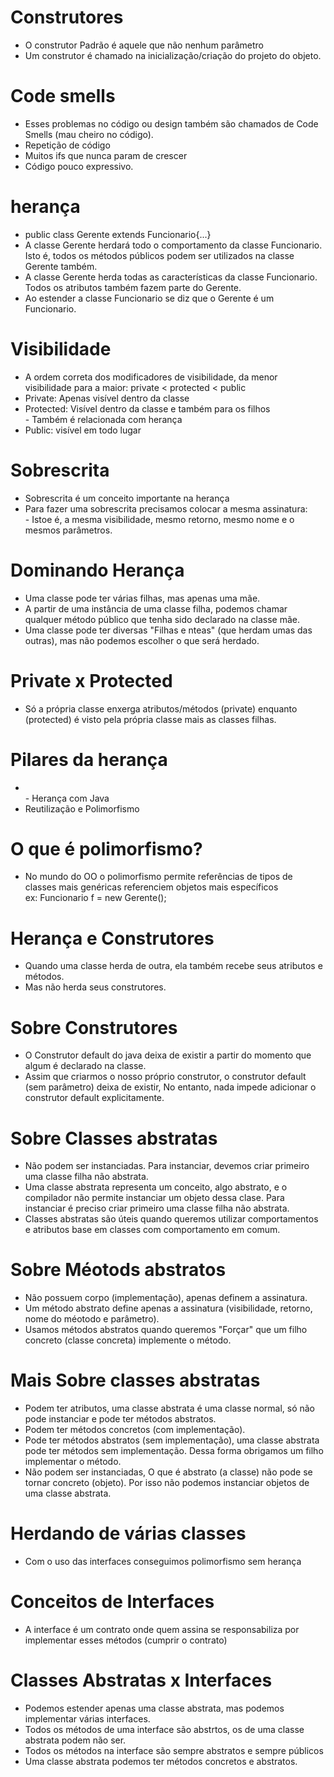 # Construtores
- O construtor Padrão é aquele que não nenhum parâmetro
- Um construtor é chamado na inicialização/criação do projeto do objeto.

# Code smells
- Esses problemas no código ou design também são chamados de Code Smells (mau cheiro no código).
- Repetição de código
- Muitos ifs que nunca param de crescer
- Código pouco expressivo.

# herança
- public class Gerente extends Funcionario{...}
- A classe Gerente herdará todo o comportamento da classe Funcionario. Isto é, todos os métodos públicos podem ser utilizados na classe Gerente também.
- A classe Gerente herda todas as características da classe Funcionario. Todos os atributos também fazem parte do Gerente.
- Ao estender a classe Funcionario se diz que o Gerente é um Funcionario.

# Visibilidade
- A ordem correta dos modificadores de visibilidade, da menor visibilidade para a maior: private < protected < public
- Private: Apenas visível dentro da classe
- Protected: Visível dentro da classe e também para os filhos 	<br> -	Também é relacionada com herança
- Public: visível em todo lugar

# Sobrescrita
- Sobrescrita é um conceito importante na herança
- Para fazer uma sobrescrita precisamos colocar a mesma assinatura: <br> - Istoe é, a mesma visibilidade, mesmo retorno, mesmo nome e o mesmos parâmetros.

# Dominando Herança
- Uma classe pode ter várias filhas, mas apenas uma mãe.
- A partir de uma instância de uma classe filha, podemos chamar qualquer método público que tenha sido declarado na classe mãe.
- Uma classe pode ter diversas "Filhas e nteas" (que herdam umas das outras), mas não podemos escolher o que será herdado.

# Private x Protected
- Só a própria classe enxerga atributos/métodos (private) enquanto (protected) é visto pela própria classe mais as classes filhas.

# Pilares da herança

- <br> - Herança com Java
- Reutilização e Polimorfismo

# O que é polimorfismo?
- No mundo do OO o polimorfismo permite referências de tipos de classes mais genéricas referenciem objetos mais específicos
<br> ex: Funcionario f = new Gerente();

# Herança e Construtores
- Quando uma classe herda de outra, ela também recebe seus atributos e métodos.
- Mas não herda seus construtores.

# Sobre Construtores
- O Construtor default do java deixa de existir a partir do momento que algum é declarado na classe.
- Assim que criarmos o nosso próprio construtor, o construtor default (sem parâmetro) deixa de existir, No entanto, nada impede adicionar o construtor default explicitamente.

# Sobre Classes abstratas
- Não podem ser instanciadas. Para instanciar, devemos criar primeiro uma classe filha não abstrata.
- Uma classe abstrata representa um conceito, algo abstrato, e o compilador não permite instanciar um objeto dessa clase. Para instanciar é preciso criar primeiro uma classe filha não abstrata.
- Classes abstratas são úteis quando queremos utilizar comportamentos e atributos base em classes com comportamento em comum.

# Sobre Méotods abstratos
- Não possuem corpo (implementação), apenas definem a assinatura.
- Um método abstrato define apenas a assinatura (visibilidade, retorno, nome do méotodo e parâmetro).
- Usamos métodos abstratos quando queremos "Forçar" que um filho concreto (classe concreta) implemente o método.

# Mais Sobre classes abstratas
- Podem ter atributos, uma classe abstrata é uma classe normal, só não pode instanciar e pode ter métodos abstratos.
- Podem ter métodos concretos (com implementação).
- Pode ter métodos abstratos (sem implementação), uma classe abstrata pode ter métodos sem implementação. Dessa forma obrigamos um filho implementar o método.
- Não podem ser instanciadas, O que é abstrato (a classe) não pode se tornar concreto (objeto). Por isso não podemos instanciar objetos de uma classe abstrata.

# Herdando de várias classes
- Com o uso das interfaces conseguimos polimorfismo sem herança

# Conceitos de Interfaces
- A interface é um contrato onde quem assina se responsabiliza por implementar esses métodos (cumprir o contrato)

# Classes Abstratas x Interfaces
- Podemos estender apenas uma classe abstrata, mas podemos implementar várias interfaces.
- Todos os métodos de uma interface são abstrtos, os de uma classe abstrata podem não ser.
- Todos os métodos na interface são sempre abstratos e sempre públicos
- Uma classe abstrata podemos ter métodos concretos e abstratos.































